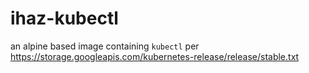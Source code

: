 # ihaz-kubectl

an alpine based image containing `kubectl` per https://storage.googleapis.com/kubernetes-release/release/stable.txt